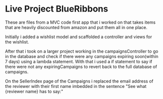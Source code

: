 # Live Project BlueRibbons
These are files from a MVC code first app that i worked on that takes items that are heavily discounted from amazon and put them all in one place. 

Initially i added a wishlist model and scaffolded a controller and views for the wishlist.

After that i took on a larger project working in the campaignsController to go in the database and check if there were any campaigns expiring soon(within 7 days) using a lambda statement. With that i used a if statement to say if there were not any expiringCampaigns to revert back to the full database of campaigns.

On the SellerIndex page of the Campaigns i replaced the email address of the reviewer with their first name imbedded in the sentence "See what {reviewer name} has to say:"

